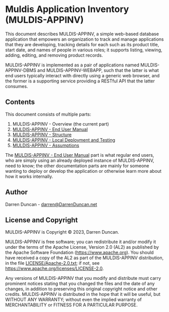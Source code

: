 # Muldis Application Inventory (MULDIS-APPINV)

This document describes MULDIS-APPINV, a simple web-based database application that
empowers an organization to track and manage applications that they are
developing, tracking details for each such as its product title, start
date, and names of people in various roles; it supports listing, viewing,
adding, editing, and removing product records.

MULDIS-APPINV is implemented as a pair of applications named MULDIS-APPINV-DBMS and
MULDIS-APPINV-WEBAPP, such that the latter is what end users typically interact
with directly using a generic web browser, and the former is a supporting
service providing a RESTful API that the latter consumes.

## Contents

This document consists of multiple parts:

1. MULDIS-APPINV - Overview (the current part)
1. [MULDIS-APPINV - End User Manual](docs/Manual.md)
1. [MULDIS-APPINV - Structure](docs/Structure.md)
1. [MULDIS-APPINV - Local Deployment and Testing](docs/Local.md)
1. [MULDIS-APPINV - Assumptions](docs/Assumptions.md)

The [MULDIS-APPINV - End User Manual](docs/Manual.md) part is what regular end
users, who are simply using an already deployed instance of MULDIS-APPINV, need to
know; the other documentation parts are mainly for someone wanting to
deploy or develop the application or otherwise learn more about how it
works internally.

## Author

Darren Duncan - darren@DarrenDuncan.net

## License and Copyright

MULDIS-APPINV is Copyright © 2023, Darren Duncan.

MULDIS-APPINV is free software;
you can redistribute it and/or modify it under the terms of the Apache
License, Version 2.0 (AL2) as published by the Apache Software Foundation
(<https://www.apache.org>).  You should have received a copy of the
AL2 as part of the MULDIS-APPINV distribution, in the file
[LICENSE/Apache-2.0.txt](../LICENSE/Apache-2.0.txt); if not, see
<https://www.apache.org/licenses/LICENSE-2.0>.

Any versions of MULDIS-APPINV that you modify and distribute must carry prominent
notices stating that you changed the files and the date of any changes, in
addition to preserving this original copyright notice and other credits.
MULDIS-APPINV is distributed in the hope that it will be
useful, but WITHOUT ANY WARRANTY; without even the implied warranty of
MERCHANTABILITY or FITNESS FOR A PARTICULAR PURPOSE.
